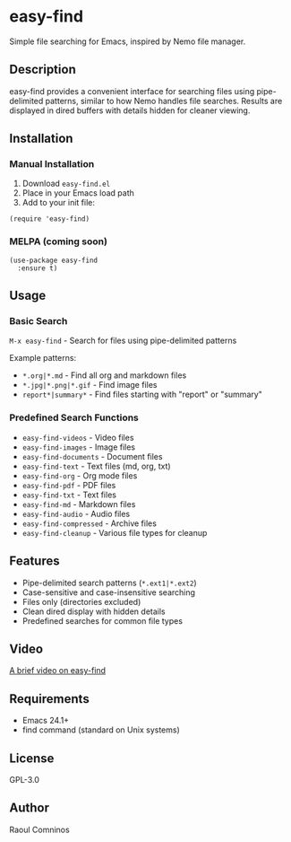 # easy-find

Simple file searching for Emacs, inspired by Nemo file manager.

## Description

easy-find provides a convenient interface for searching files using pipe-delimited patterns, similar to how Nemo handles file searches. Results are displayed in dired buffers with details hidden for cleaner viewing.

## Installation

### Manual Installation
1. Download `easy-find.el`
2. Place in your Emacs load path
3. Add to your init file:
```elisp
(require 'easy-find)
```

### MELPA (coming soon)
```elisp
(use-package easy-find
  :ensure t)
```

## Usage

### Basic Search
`M-x easy-find` - Search for files using pipe-delimited patterns

Example patterns:
- `*.org|*.md` - Find all org and markdown files
- `*.jpg|*.png|*.gif` - Find image files
- `report*|summary*` - Find files starting with "report" or "summary"

### Predefined Search Functions

* `easy-find-videos` - Video files
* `easy-find-images` - Image files  
* `easy-find-documents` - Document files
* `easy-find-text` - Text files (md, org, txt)
* `easy-find-org` - Org mode files
* `easy-find-pdf` - PDF files
* `easy-find-txt` - Text files
* `easy-find-md` - Markdown files
* `easy-find-audio` - Audio files
* `easy-find-compressed` - Archive files
* `easy-find-cleanup` - Various file types for cleanup

## Features

- Pipe-delimited search patterns (`*.ext1|*.ext2`)
- Case-sensitive and case-insensitive searching
- Files only (directories excluded)
- Clean dired display with hidden details
- Predefined searches for common file types

## Video

[A brief video on easy-find](https://youtu.be/wUh-d4a16r4)

## Requirements

- Emacs 24.1+
- find command (standard on Unix systems)

## License

GPL-3.0

## Author

Raoul Comninos
